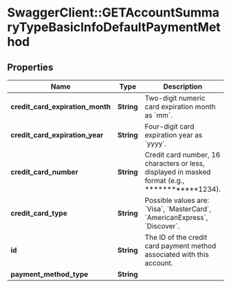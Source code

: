# SwaggerClient::GETAccountSummaryTypeBasicInfoDefaultPaymentMethod

## Properties
Name | Type | Description | Notes
------------ | ------------- | ------------- | -------------
**credit_card_expiration_month** | **String** | Two-digit numeric card expiration month as &#x60;mm&#x60;.  | [optional] 
**credit_card_expiration_year** | **String** | Four-digit card expiration year as &#x60;yyyy&#x60;.  | [optional] 
**credit_card_number** | **String** | Credit card number, 16 characters or less, displayed in masked format (e.g., ************1234).  | [optional] 
**credit_card_type** | **String** | Possible values are: &#x60;Visa&#x60;, &#x60;MasterCard&#x60;, &#x60;AmericanExpress&#x60;, &#x60;Discover&#x60;.  | [optional] 
**id** | **String** | The ID of the credit card payment method associated with this account.  | [optional] 
**payment_method_type** | **String** |  | [optional] 


